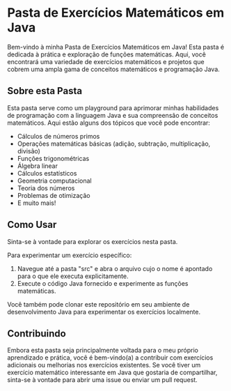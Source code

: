 # Pasta de Exercícios Matemáticos em Java

Bem-vindo à minha Pasta de Exercícios Matemáticos em Java! Esta pasta é dedicada à prática e exploração de funções matemáticas. Aqui, você encontrará uma variedade de exercícios matemáticos e projetos que cobrem uma ampla gama de conceitos matemáticos e programação Java.

## Sobre esta Pasta

Esta pasta serve como um playground para aprimorar minhas habilidades de programação com a linguagem Java e sua compreensão de conceitos matemáticos. Aqui estão alguns dos tópicos que você pode encontrar:

- Cálculos de números primos
- Operações matemáticas básicas (adição, subtração, multiplicação, divisão)
- Funções trigonométricas
- Álgebra linear
- Cálculos estatísticos
- Geometria computacional
- Teoria dos números
- Problemas de otimização
- E muito mais!

## Como Usar

Sinta-se à vontade para explorar os exercícios nesta pasta.

Para experimentar um exercício específico:

1. Navegue até a pasta "src" e abra o arquivo cujo o nome é apontado para o que ele executa explicitamente.
2. Execute o código Java fornecido e experimente as funções matemáticas.

Você também pode clonar este repositório em seu ambiente de desenvolvimento Java para experimentar os exercícios localmente.

## Contribuindo

Embora esta pasta seja principalmente voltada para o meu próprio aprendizado e prática, você é bem-vindo(a) a contribuir com exercícios adicionais ou melhorias nos exercícios existentes. Se você tiver um exercício matemático interessante em Java que gostaria de compartilhar, sinta-se à vontade para abrir uma issue ou enviar um pull request.

